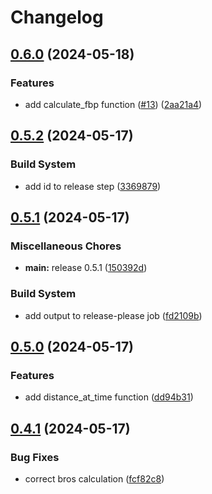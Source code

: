 # Changelog

## [0.6.0](https://github.com/calebissharp/cffdrs-rs/compare/v0.5.2...v0.6.0) (2024-05-18)


### Features

* add calculate_fbp function ([#13](https://github.com/calebissharp/cffdrs-rs/issues/13)) ([2aa21a4](https://github.com/calebissharp/cffdrs-rs/commit/2aa21a47a9676eae4d35eb229c936ffd848c1da8))

## [0.5.2](https://github.com/calebissharp/cffdrs-rs/compare/v0.5.1...v0.5.2) (2024-05-17)


### Build System

* add id to release step ([3369879](https://github.com/calebissharp/cffdrs-rs/commit/3369879ace74bdbd857f746fcd8f839520579ca2))

## [0.5.1](https://github.com/calebissharp/cffdrs-rs/compare/v0.5.0...v0.5.1) (2024-05-17)


### Miscellaneous Chores

* **main:** release 0.5.1 ([150392d](https://github.com/calebissharp/cffdrs-rs/commit/150392d475430d7e4a5b525aac9181be2f4e46fb))


### Build System

* add output to release-please job ([fd2109b](https://github.com/calebissharp/cffdrs-rs/commit/fd2109b33e1e8dcd66bd923844bfc706ba339bd3))

## [0.5.0](https://github.com/calebissharp/cffdrs-rs/compare/v0.4.1...v0.5.0) (2024-05-17)


### Features

* add distance_at_time function ([dd94b31](https://github.com/calebissharp/cffdrs-rs/commit/dd94b312a428d220bd214bcd537c11c6be7ed294))

## [0.4.1](https://github.com/calebissharp/cffdrs-rs/compare/v0.4.0...v0.4.1) (2024-05-17)


### Bug Fixes

* correct bros calculation ([fcf82c8](https://github.com/calebissharp/cffdrs-rs/commit/fcf82c806652c3ef37de361dda517c278311ad75))
